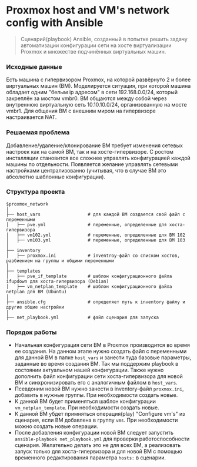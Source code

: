 # Proxmox host and VM's network config with Ansible

>Сценарий(playbook) Ansible, созданный в попытке решить задачу автоматизации конфигурации сети на хосте виртуализации Proxmox и множестве подчинённых виртуальных машин.

### Исходные данные
Есть машина с гипервизором Proxmox, на которой развёрнуто 2 и более виртуальных машин (ВМ). Моделируется ситуация, при которой машина обладает одним "белым ip адресом" в сети 192.168.0.0/24, который закреплён за мостом vmbr0. ВМ общаются между собой через внутреннюю виртуальную сеть 10.10.10.0/24, организованную на мосте vmbr1. Для общения ВМ с внешним миром на гипервизоре настраивается NAT.

### Решаемая проблема
Добавление/удаление/клонирование ВМ требует изменения сетевых настроек как на самой ВМ, так и на хосте-гипервизоре. С ростом инсталляции становится все сложнее управлять конфигурацией каждой машины по отдельности. Появляется желание управлять сетевыми настройками централизованно (учитывая, что в случае ВМ это абсолютно шаблонные конфигурации).

### Структура проекта

```
$proxmox_network
│
├── host_vars                  # для каждой ВМ создается свой файл с переменными
│   ├── pve.yml                # переменные, определенные для хоста-гипервизора
│   ├── vm102.yml              # переменные, определенные для ВМ 102
│   ├── vm103.yml              # переменные, определенные для ВМ 103
│  
├── inventory
│   ├── proxmox.ini            # inventroy-файл со списком хостов, разбиением на группы и общими переменными
│  
├── templates
│   ├── pve_if_template        # шаблон конфигурационного файла ifupdown для хоста-гипервизора (Debian)
│   ├── vm_netplan_template    # шаблон конфигурационного файла netplan для ВМ (Ubuntu)
│
├── ansible.cfg                # определяет путь к inventory файлу и другие общие настройки
│
├── net_playbook.yml           # файл сценария для запуска
```

### Порядок работы
- Начальная конфигурация сети ВМ в Proxmox производится во время ее создания. На данном этапе нужно создать файл с переменными для данной ВМ в папке `host_vars` и занести туда базовые параметры, заданные во время создания ВМ. Так мы поддержим playbook в состоянии актуальном нашей конфигурации. Также нужно дополнить файл конфигурации сети хоста-гипервизора для новой ВМ и синхронизировать его с аналогичным файлом в `host_vars`.
- Псевдоним новой ВМ нужно занести в inventory-файл `proxmox.ini`, добавить в нужные группы. При необходимости создать новые.
- К данной ВМ будет применяться шаблон конфигурации `vm_netplan_template`. При необходимости создать новые.
- К данной ВМ убдет примняться операция(play) "Configure vm's" из сценария, если ВМ добавлена в группу `vms`. При необходимости можно создать новые операции.
- После добавления конфигурации новой ВМ следует запустить `ansible-playbook net_playbook.yml` для проверки работоспособности сценария. Желательно делать это не для всех ВМ, а реализовать запуск только для хоста-гипервизора и для новой ВМ с помощью временного редактирования параметра `hosts:` в сценарии.